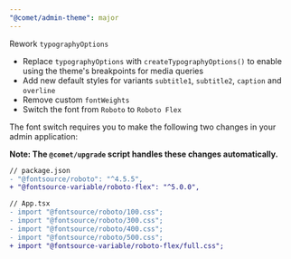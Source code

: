 ```yaml
---
"@comet/admin-theme": major
---
```


Rework `typographyOptions`

- Replace `typographyOptions` with `createTypographyOptions()` to enable using the theme's breakpoints for media queries
- Add new default styles for variants `subtitle1`, `subtitle2`, `caption` and `overline`
- Remove custom `fontWeights`
- Switch the font from `Roboto` to `Roboto Flex`

The font switch requires you to make the following two changes in your admin application:

**Note: The `@comet/upgrade` script handles these changes automatically.**

```diff
// package.json
- "@fontsource/roboto": "^4.5.5",
+ "@fontsource-variable/roboto-flex": "^5.0.0",
```

```diff 
// App.tsx
- import "@fontsource/roboto/100.css";
- import "@fontsource/roboto/300.css";
- import "@fontsource/roboto/400.css";
- import "@fontsource/roboto/500.css";
+ import "@fontsource-variable/roboto-flex/full.css";
```